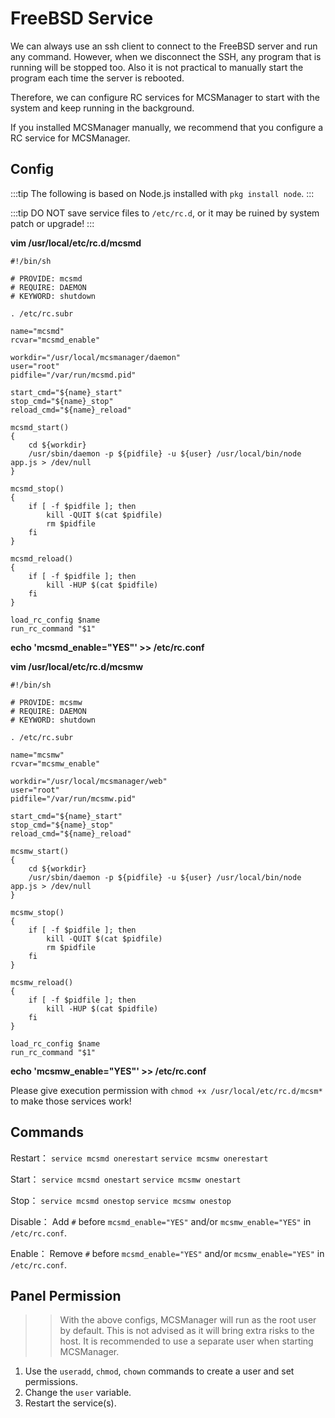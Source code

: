 # FreeBSD Service

We can always use an ssh client to connect to the FreeBSD server and run any command. However, when we disconnect the SSH, any program that is running will be stopped too. Also it is not practical to manually start the program each time the server is rebooted.

Therefore, we can configure RC services for MCSManager to start with the system and keep running in the background.

If you installed MCSManager manually, we recommend that you configure a RC service for MCSManager.

## Config

:::tip
The following is based on Node.js installed with `pkg install node`.
:::

:::tip
DO NOT save service files to `/etc/rc.d`, or it may be ruined by system patch or upgrade! 
:::

**vim /usr/local/etc/rc.d/mcsmd**

```
#!/bin/sh

# PROVIDE: mcsmd
# REQUIRE: DAEMON
# KEYWORD: shutdown

. /etc/rc.subr

name="mcsmd"
rcvar="mcsmd_enable"

workdir="/usr/local/mcsmanager/daemon"
user="root"
pidfile="/var/run/mcsmd.pid"

start_cmd="${name}_start"
stop_cmd="${name}_stop"
reload_cmd="${name}_reload"

mcsmd_start()
{
    cd ${workdir}
    /usr/sbin/daemon -p ${pidfile} -u ${user} /usr/local/bin/node app.js > /dev/null
}

mcsmd_stop()
{
    if [ -f $pidfile ]; then
        kill -QUIT $(cat $pidfile)
        rm $pidfile
    fi
}

mcsmd_reload()
{
    if [ -f $pidfile ]; then
        kill -HUP $(cat $pidfile)
    fi
}

load_rc_config $name
run_rc_command "$1"
```

**echo 'mcsmd_enable="YES"' >> /etc/rc.conf**

**vim /usr/local/etc/rc.d/mcsmw**

```
#!/bin/sh

# PROVIDE: mcsmw
# REQUIRE: DAEMON
# KEYWORD: shutdown

. /etc/rc.subr

name="mcsmw"
rcvar="mcsmw_enable"

workdir="/usr/local/mcsmanager/web"
user="root"
pidfile="/var/run/mcsmw.pid"

start_cmd="${name}_start"
stop_cmd="${name}_stop"
reload_cmd="${name}_reload"

mcsmw_start()
{
    cd ${workdir}
    /usr/sbin/daemon -p ${pidfile} -u ${user} /usr/local/bin/node app.js > /dev/null
}

mcsmw_stop()
{
    if [ -f $pidfile ]; then
        kill -QUIT $(cat $pidfile)
        rm $pidfile
    fi
}

mcsmw_reload()
{
    if [ -f $pidfile ]; then
        kill -HUP $(cat $pidfile)
    fi
}

load_rc_config $name
run_rc_command "$1"
```

**echo 'mcsmw_enable="YES"' >> /etc/rc.conf**

Please give execution permission with `chmod +x /usr/local/etc/rc.d/mcsm*` to make those services work!


## Commands

Restart：
`service mcsmd onerestart`
`service mcsmw onerestart`

Start：
`service mcsmd onestart`
`service mcsmw onestart`

Stop：
`service mcsmd onestop`
`service mcsmw onestop`

Disable：
Add `#` before `mcsmd_enable="YES"` and/or `mcsmw_enable="YES"` in `/etc/rc.conf`.

Enable：
Remove `#` before `mcsmd_enable="YES"` and/or `mcsmw_enable="YES"` in `/etc/rc.conf`.

## Panel Permission

> > With the above configs, MCSManager will run as the root user by default. This is not advised as it will bring extra risks to the host. It is recommended to use a separate user when starting MCSManager.

1. Use the `useradd`, `chmod`, `chown` commands to create a user and set permissions.
2. Change the `user` variable.
3. Restart the service(s).
